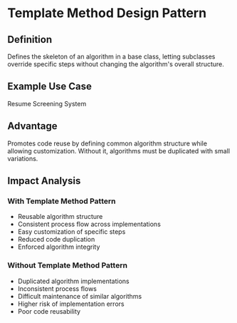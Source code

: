# Template Method Design Pattern

## Definition
Defines the skeleton of an algorithm in a base class, letting subclasses override specific steps without changing the algorithm's overall structure.

## Example Use Case
Resume Screening System

## Advantage
Promotes code reuse by defining common algorithm structure while allowing customization. Without it, algorithms must be duplicated with small variations.

## Impact Analysis

### With Template Method Pattern
- Reusable algorithm structure
- Consistent process flow across implementations
- Easy customization of specific steps
- Reduced code duplication
- Enforced algorithm integrity

### Without Template Method Pattern
- Duplicated algorithm implementations
- Inconsistent process flows
- Difficult maintenance of similar algorithms
- Higher risk of implementation errors
- Poor code reusability
